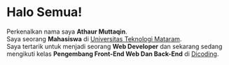 # Halo Semua!

Perkenalkan nama saya **Athaur Muttaqin**.\
Saya seorang **Mahasiswa** di [Universitas Teknologi Mataram](https://utmmataram.ac.id/).\
Saya tertarik untuk menjadi seorang **Web Developer** dan sekarang sedang mengikuti kelas **Pengembang Front-End Web Dan Back-End** di [Dicoding](https://www.dicoding.com/).
